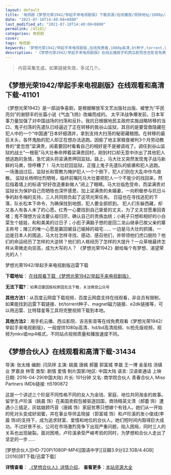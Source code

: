 ```yaml
---
layout: default
title: '电视剧《梦想光荣1942/举起手来电视剧版》下载资源/在线播放/视频地址/1080p/高清/蓝光'
date: "2021-07-10T14:40:08+0800"
last_modified_at: "2021-07-10T14:40:08+0800"
permalink: /41101/
categories: 电视剧
cover:
tags: 电视剧
keywords: '梦想光荣1942/举起手来电视剧版,在线免费看,1080p高清,bt种子,torrent,百度云盘,magnet,磁力链,迅雷下载资源'
description: '《梦想光荣1942/举起手来电视剧版》在线云播放手机西瓜影院吉吉影音免费看，1080p高清bd/hd未删减完整版和tc抢先枪版，mkv/mp4格式，附带bt/torrent种子、magnet/磁力链、百度云盘、网盘资源迅雷下载链接'
---
```


>内容采集生成，如果链接失效，多试几个。


## 《梦想光荣1942/举起手来电视剧版》在线观看和高清下载-41101

《梦想光荣1942》是一部战争喜剧，是根据解放军文艺出版社出版、被誉为“平民亮剑”的谢颐丰的长篇小说《气血飞扬》改编而成的。 太平洋战争爆发前，日本军事力量加强了对中国战场的扫荡和反扑。我抗日根据地民主政府实施战略转移的当口，鬼子扫荡的先遣队已经逼近了正在转移的我谷山监狱，其目的是要营救隐藏在犯人中的一个&ldquo;中国通&rdquo;日本奸细酒井，拿到支持大扫荡的秘密藏粮图。在转移的最后关头，各怀鬼胎的犯人却正在想办法逃跑。因偷了地主家粮食被判3个月劳动教育的&ldquo;爱忽悠&rdquo;梁满贵，闹着要回村看看自己的相好是不是被调戏了。调任到谷山监狱的战士&ldquo;一根筋”马大壮奉命押着梁满贵回村，刚到村口却无意中诈出了其他犯人想逃跑的急情，急忙调头将梁满贵押回监狱。路上，马大壮又突然发现鬼子战马新鲜的马粪，惊呼糟了！ 马大壮赶回监狱，正撞上鬼子先遣队的偷袭和犯人逃跑。一场激战过后，监狱长和管教为掩护犯人一个个倒下，犯人们则在大乱中作鸟兽散。 监狱长杨明壮烈牺牲，临终前嘱托马大壮要把犯人一个不能少的找回来，然后指着墙上的标语&ldquo;好好改造重新做人&rdquo;闭上了眼睛。马大壮临危受命，而梁满贵对监狱长为保护自己而牺牲也深怀感恩，加上梁满贵的未婚妻，一向积极参与抗日斗争的赵冬梅的支持，三人共同担负起了这项光荣任务。 日寇也在寻找逃犯的下落，队长松本下命令，为确保找到地图，犯人要全部抓到。 犯人们东躲西藏，却又各人有各人未了的心愿。红秀一心要找到自己挚爱的丈夫，为了丈夫甘愿重回青楼；鬼不理想方设法要认祖归宗，确认自己的贵族血统；小耗子只想和相好的小白菜生个娃娃，和和美美的过日子；小彪子满脑子想的是回二龙山继承已故父亲的寨主称号；赌三的唯一心愿是赢回被自己输掉的祖宅&hellip;… 一边是马大壮的抓捕，一边是日本人的围追，马大壮怎样寻找、感动、感召他们，并带领他们虎口脱险？他们的命运经历了怎样的大逆转？他们的人格经历了怎样的大提升？一众草根最终怎样从卑微走向崇高，成为大写的人？ 《梦想光荣1942》献给每个有梦想、渴望荣光的人！


梦想光荣1942/举起手来电视剧版迅雷下载

**下载地址**： [在线观看下载 《梦想光荣1942/举起手来电视剧版》](https://www.993dy.com//vod-detail-id-11218.html) 


**无法下载?**：`如果迅雷因版权原因无法下载，关注微信公众号 `

**其他方法1**：从百度云网盘下载视频，百度云网盘支持在线观看，非会员有限制，如果能找到迅雷下载链接、bt/torrent种子、magnet磁力链接、e2dk链接等，可以用迅雷、比特彗星等工具将完整视频下载到本地。

**其他方法2**：用手机云播、西瓜影院、吉吉影音等在线免费观看《梦想光荣1942/举起手来电视剧版》，一般提供1080p高清、hd/bd高清视频、tc抢先版视频，视频为mkv或mp4格式，不同站点视频质量和播放速度不同。


## 《梦想合伙人》在线观看和高清下载-31434

导演: 张太维 编剧: 闫凤祥 主演: 姚晨 唐嫣 郝蕾 郭富城 李晨 王一博 金圣柱 汤镇业 罗嘉良 林雪 类型: 剧情 爱情 制片国家/地区: 中国大陆 语言: 汉语普通话 上映日期: 2016-04-29(中国大陆) 片长: 101分钟 又名: 商学院合伙人 青春合伙人 Miss Partners IMDb链接: tt5190872

这是一个讲述三个阶层不同性格不同的女人为金钱、家庭、地位共同淘金的故事。 留学生卢珍溪（姚晨 饰）在美国卖假包被驱逐回国，商场精英文清（郝蕾 饰）遭遇小三插足，灰姑娘顾巧音（唐嫣 饰）家庭贫寒只想嫁个有钱人。她们从一开始的死对头变成好闺蜜，并在事业导师孟晓骏（郭富城 饰）和卢珍溪的发小俊成(李晨 饰)的支持下，成为追求财富、爱情和地位的合伙人。她们短时间内取得巨大成功。不过好景不长，公司在市场激烈竞争下出现严重问题，陷入困局，同时三人的关系也出现破裂。面对困境，卢珍溪承受严峻考验的同时，为梦想和合伙人走出了坚定的一步……


[梦想合伙人][HD-720P/1080P-MP4][国语中字][豆瓣3.9分][2.1GB/4.4GB][2016][BT下载/迅雷下载]

**详情查看**： [《梦想合伙人》详情介绍](/movie/31434/)， **查看更多**：[本站资源大全](/movie/t/all/)


